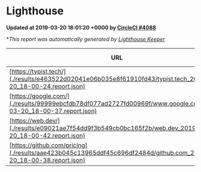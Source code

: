 
# Lighthouse

**Updated at 2019-03-20 18:01:20 +0000 by [CircleCI #4088](https://circleci.com/gh/ItinerisLtd/lighthouse-keeper-example/4088)**

**This report was automatically generated by [Lighthouse Keeper](https://github.com/itinerisltd/lighthouse-keeper)*

| URL | Performance | Accessibility | Best Practices | SEO | PWA | Updated At |
| --- | --- | --- | --- | --- | --- | --- |
| [https://typist.tech/](./results/e463522d02041e06b035e8f61910fd43/typist.tech_2019-03-20_18-00-24.report.json) | 1 |  |  |  |  | 2019-03-20T18:00:24.988Z |
| [https://google.com/](./results/99999ebcfdb78df077ad2727fd00969f/www.google.com_2019-03-20_18-00-37.report.json) | 0.94 | 0.71 | 0.93 | 0.8 | 0.58 | 2019-03-20T18:00:37.213Z |
| [https://web.dev/](./results/e09021ae7f54dd9f3b549cb0bc165f2b/web.dev_2019-03-20_18-00-42.report.json) | 0.94 | 0.93 | 1 | 0.96 | 1 | 2019-03-20T18:00:42.061Z |
| [https://github.com/pricing](./results/aae423b045c13965ddf45c696df2484d/github.com_2019-03-20_18-00-38.report.json) | 0.82 | 0.89 | 0.93 | 0.9 | 0.58 | 2019-03-20T18:00:38.516Z |
